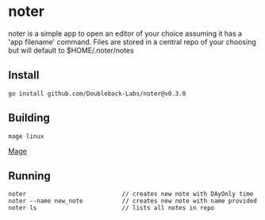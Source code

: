 # noter

noter is a simple app to open an editor of your choice assuming it has a 'app filename' command.
Files are stored in a central repo of your choosing but will default to $HOME/.noter/notes

## Install 
```
go install github.com/Doubleback-Labs/noter@v0.3.0
```

## Building
```
mage linux
```
[Mage](https://github.com/magefile/mage) 

##  Running 
```
noter                           // creates new note with DAyOnly time
noter --name new_note           // creates new note with name provided
noter ls                        // lists all notes in repo
```